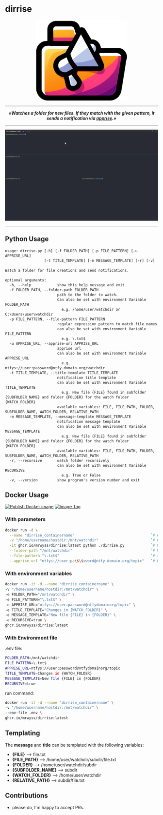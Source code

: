 # dirrise
<p align="center">
  <img alt="ai generated dirrise logo" src="docs/assets/aigenlogo.png" width="300">
</p>

---

***<p style="text-align: center;">«Watches a folder for new files. If they match with the given pattern, it sends a notification via [apprise](https://github.com/caronc/apprise).»</p>***

---

![demo dirrise](docs/assets/demo_dirrise.gif)

---

## Python Usage

```text
usage: dirrise.py [-h] [-f FOLDER_PATH] [-p FILE_PATTERN] [-u APPRISE_URL]
                  [-t TITLE_TEMPLATE] [-m MESSAGE_TEMPLATE] [-r] [-v]

Watch a folder for file creations and send notifications.

optional arguments:
  -h, --help            show this help message and exit
  -f FOLDER_PATH, --folder-path FOLDER_PATH
                        path to the folder to watch.
                        Can also be set with environment Variable FOLDER_PATH
                          e.g. /home/user/watchdir or C:\Users\user\watchdir
  -p FILE_PATTERN, --file-pattern FILE_PATTERN
                        regular expression pattern to match file names
                        can also be set with environment Variable FILE_PATTERN
                          e.g. \.txt$
  -u APPRISE_URL, --apprise-url APPRISE_URL
                        apprise url
                        can also be set with environment Variable APPRISE_URL
                          e.g. ntfys://user:password@ntfy.domain.org/watchdir
  -t TITLE_TEMPLATE, --title-template TITLE_TEMPLATE
                        notification title template
                        can also be set with environment Variable TITLE_TEMPLATE
                          e.g. New file {FILE} found in subfolder {SUBFOLDER_NAME} and folder {FOLDER} for the watch folder {WATCH_FOLDER}
                        available variables: FILE, FILE_PATH, FOLDER, SUBFOLDER_NAME, WATCH_FOLDER, RELATIVE_PATH
  -m MESSAGE_TEMPLATE, --message-template MESSAGE_TEMPLATE
                        notification message template
                        can also be set with environment Variable MESSAGE_TEMPLATE
                          e.g. New file {FILE} found in subfolder {SUBFOLDER_NAME} and folder {FOLDER} for the watch folder {WATCH_FOLDER}
                        available variables: FILE, FILE_PATH, FOLDER, SUBFOLDER_NAME, WATCH_FOLDER, RELATIVE_PATH
  -r, --recursive       watch folder recursively
                        can also be set with environment Variable RECURSIVE
                          e.g. True or False
  -v, --version         show program's version number and exit
```

## Docker Usage

[![Publish Docker image](https://github.com/MrWyss/dirrise/actions/workflows/publish_docker_image.yml/badge.svg)](https://github.com/MrWyss/dirrise/actions/workflows/publish_docker_image.yml)
[![Image Tag](https://ghcr-badge.egpl.dev/mrwyss/dirrise/tags?color=%2344cc11&ignore=&n=1&label=latest+image&trim=)](https://github.com/MrWyss/dirrise/pkgs/container/dirrise)

### With parameters

```bash
docker run -d \
  --name "dirrise_containername"                                   `# Create unique container name if you run multiple instances` \
  -v "/home/username/hostdir:/mnt/watchdir"                        `# Host:Container mapping, the container path can by anything but has to match with --folder-path` \
  -it ghcr.io/mrwyss/dirrise:latest python ./dirrise.py            `# No change reguired` \
  --folder-path "/mnt/watchdir"                                    `# Must match with container path above` \
  --file-pattern "\.txt$"                                          `# regular expression pattern to match file names, like \.txt$` \
  --apprise-url "ntfys://user:pa\$\$sword@ntfy.domain.org/topic"   `# Regular apprise Url, you may have to escape special characters` \
```

### With environment variables

```bash
docker run -it -d --name "dirrise_containername" \
-v "/home/username/hostdir:/mnt/watchdir" \
-e FOLDER_PATH="/mnt/watchdir" \
-e FILE_PATTERN="\.txt$" \
-e APPRISE_URL="ntfys://user:password@ntfydomainorg/topic" \
-e TITLE_TEMPLATE="Changes in {WATCH_FOLDER}" \
-e MESSAGE_TEMPLATE="New file {FILE} in {FOLDER}" \
-e RECURSIVE=true \
ghcr.io/mrwyss/dirrise:latest
```

### With Environment file

.env file:

```bash
FOLDER_PATH=/mnt/watchdir
FILE_PATTERN=\.txt$
APPRISE_URL=ntfys://user:password@ntfydomainorg/topic
TITLE_TEMPLATE=Changes in {WATCH_FOLDER}
MESSAGE_TEMPLATE=New file {FILE} in {FOLDER}
RECURSIVE=true
```

run command:

```bash
docker run -it -d --name "dirrise_containername" \
-v "/home/username/hostdir:/mnt/watchdir" \
--env-file .env \
ghcr.io/mrwyss/dirrise:latest
```

## Templating

The **message** and **title** can be templated with the following variables:

- **{FILE}** --> file.txt
- **{FILE_PATH}** --> /home/user/watchdir/subdir/file.txt
- **{FOLDER}** --> /home/user/watchdir/subdir
- **{SUBFOLDER_NAME}** --> subdir
- **{WATCH_FOLDER}** --> /home/user/watchdir
- **{RELATIVE_PATH}** --> subdir/file.txt

## Contributions

- please do, I'm happy to accept PRs.  
